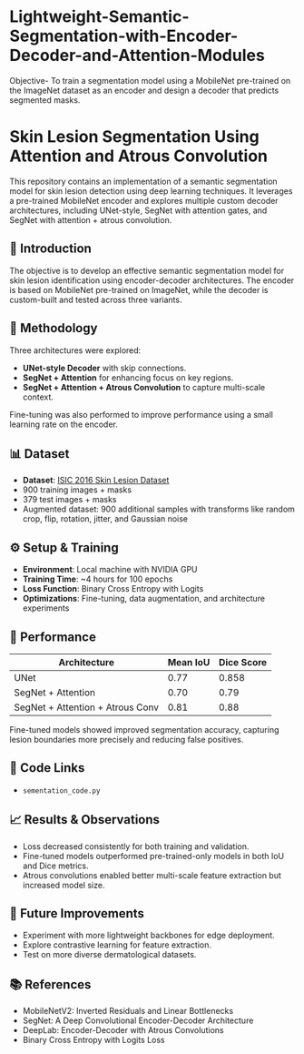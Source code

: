 # Lightweight-Semantic-Segmentation-with-Encoder-Decoder-and-Attention-Modules
Objective- To train a segmentation model using a MobileNet pre-trained on the ImageNet dataset as an encoder and design a decoder that predicts segmented masks.

# Skin Lesion Segmentation Using Attention and Atrous Convolution

This repository contains an implementation of a semantic segmentation model for skin lesion detection using deep learning techniques. It leverages a pre-trained MobileNet encoder and explores multiple custom decoder architectures, including UNet-style, SegNet with attention gates, and SegNet with attention + atrous convolution.

## 📌 Introduction

The objective is to develop an effective semantic segmentation model for skin lesion identification using encoder-decoder architectures. The encoder is based on MobileNet pre-trained on ImageNet, while the decoder is custom-built and tested across three variants.

## 🧠 Methodology

Three architectures were explored:
- **UNet-style Decoder** with skip connections.
- **SegNet + Attention** for enhancing focus on key regions.
- **SegNet + Attention + Atrous Convolution** to capture multi-scale context.

Fine-tuning was also performed to improve performance using a small learning rate on the encoder.

## 📊 Dataset

- **Dataset**: [ISIC 2016 Skin Lesion Dataset](https://challenge.isic-archive.com/data/)
- 900 training images + masks
- 379 test images + masks
- Augmented dataset: 900 additional samples with transforms like random crop, flip, rotation, jitter, and Gaussian noise

## ⚙️ Setup & Training

- **Environment**: Local machine with NVIDIA GPU
- **Training Time**: ~4 hours for 100 epochs
- **Loss Function**: Binary Cross Entropy with Logits
- **Optimizations**: Fine-tuning, data augmentation, and architecture experiments

## 🚀 Performance

| Architecture                       | Mean IoU | Dice Score |
|------------------------------------|----------|------------|
| UNet                               | 0.77     | 0.858      |
| SegNet + Attention                 | 0.70     | 0.79       |
| SegNet + Attention + Atrous Conv   | 0.81     | 0.88       |

Fine-tuned models showed improved segmentation accuracy, capturing lesion boundaries more precisely and reducing false positives.

## 📁 Code Links
  - `sementation_code.py`

## 📈 Results & Observations

- Loss decreased consistently for both training and validation.
- Fine-tuned models outperformed pre-trained-only models in both IoU and Dice metrics.
- Atrous convolutions enabled better multi-scale feature extraction but increased model size.

## 🔧 Future Improvements

- Experiment with more lightweight backbones for edge deployment.
- Explore contrastive learning for feature extraction.
- Test on more diverse dermatological datasets.

## 📚 References

- MobileNetV2: Inverted Residuals and Linear Bottlenecks
- SegNet: A Deep Convolutional Encoder-Decoder Architecture
- DeepLab: Encoder-Decoder with Atrous Convolutions
- Binary Cross Entropy with Logits Loss

